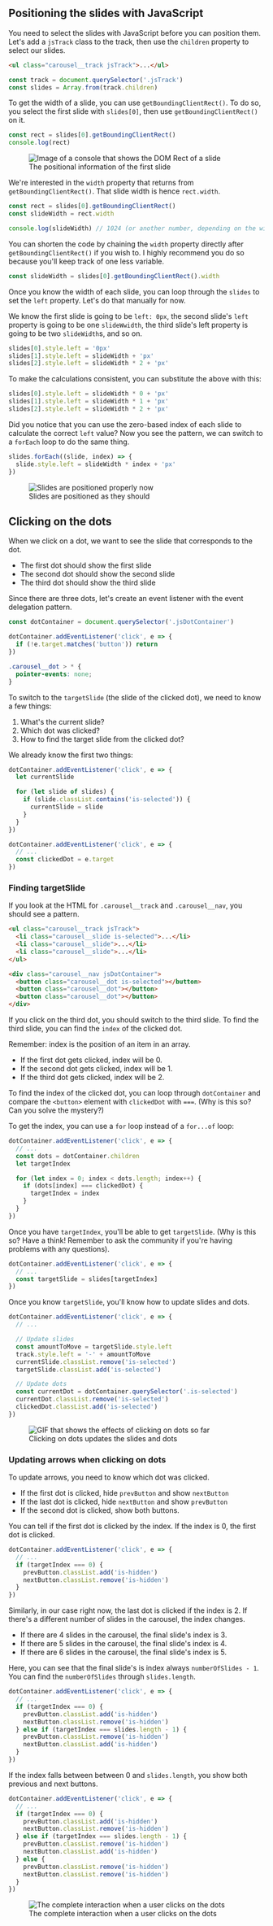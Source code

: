 ## Positioning the slides with JavaScript

You need to select the slides with JavaScript before you can position them. Let's add a `jsTrack` class to the track, then use the `children` property to select our slides.

```html
<ul class="carousel__track jsTrack">...</ul>
```

```js
const track = document.querySelector('.jsTrack')
const slides = Array.from(track.children)
```

To get the width of a slide, you can use `getBoundingClientRect()`. To do so, you select the first slide with `slides[0]`, then use `getBoundingClientRect()` on it.

```js
const rect = slides[0].getBoundingClientRect()
console.log(rect)
```

<figure>
  <img src="../../images/components/carousel/basic-part-1/dom-rect.png" alt="Image of a console that shows the DOM Rect of a slide">
  <figcaption>The positional information of the first slide</figcaption>
</figure>

We're interested in the `width` property that returns from `getBoundingClientRect()`. That slide width is hence `rect.width`.

```js
const rect = slides[0].getBoundingClientRect()
const slideWidth = rect.width

console.log(slideWidth) // 1024 (or another number, depending on the width of your slide)
```

You can shorten the code by chaining the `width` property directly after `getBoundingClientRect()` if you wish to. I highly recommend you do so because you'll keep track of one less variable.

```js
const slideWidth = slides[0].getBoundingClientRect().width
```

Once you know the width of each slide, you can loop through the `slides` to set the `left` property. Let's do that manually for now.

We know the first slide is going to be `left: 0px`, the second slide's `left` property is going to be one `slideWwidth`, the third slide's left property is going to be two `slideWidth`s, and so on.

```js
slides[0].style.left = '0px'
slides[1].style.left = slideWidth + 'px'
slides[2].style.left = slideWidth * 2 + 'px'
```

To make the calculations consistent, you can substitute the above with this:

```js
slides[0].style.left = slideWidth * 0 + 'px'
slides[1].style.left = slideWidth * 1 + 'px'
slides[2].style.left = slideWidth * 2 + 'px'
```

Did you notice that you can use the zero-based index of each slide to calculate the correct `left` value? Now you see the pattern, we can switch to a `forEach` loop to do the same thing.

```js
slides.forEach((slide, index) => {
  slide.style.left = slideWidth * index + 'px'
})
```

<figure>
  <img src="../../images/components/carousel/basic-part-1/positioned-slides.png" alt="Slides are positioned properly now">
  <figcaption>Slides are positioned as they should</figcaption>
</figure>




## Clicking on the dots

When we click on a dot, we want to see the slide that corresponds to the dot.

- The first dot should show the first slide
- The second dot should show the second slide
- The third dot should show the third slide


Since there are three dots, let's create an event listener with the event delegation pattern.

```js
const dotContainer = document.querySelector('.jsDotContainer')

dotContainer.addEventListener('click', e => {
  if (!e.target.matches('button')) return
})
```

```css
.carousel__dot > * {
  pointer-events: none;
}
```

To switch to the `targetSlide` (the slide of the clicked dot), we need to know a few things:

1. What's the current slide?
2. Which dot was clicked?
3. How to find the target slide from the clicked dot?

We already know the first two things:

```js
dotContainer.addEventListener('click', e => {
  let currentSlide

  for (let slide of slides) {
    if (slide.classList.contains('is-selected')) {
      currentSlide = slide
    }
  }
})
```

```js
dotContainer.addEventListener('click', e => {
  // ...
  const clickedDot = e.target
})
```

### Finding targetSlide

If you look at the HTML for `.carousel__track` and `.carousel__nav`, you should see a pattern.

```html
<ul class="carousel__track jsTrack">
  <li class="carousel__slide is-selected">...</li>
  <li class="carousel__slide">...</li>
  <li class="carousel__slide">...</li>
</ul>
```

```html
<div class="carousel__nav jsDotContainer">
  <button class="carousel__dot is-selected"></button>
  <button class="carousel__dot"></button>
  <button class="carousel__dot"></button>
</div>
```

If you click on the third dot, you should switch to the third slide. To find the third slide, you can find the `index` of the clicked dot.

Remember: index is the position of an item in an array.

- If the first dot gets clicked, index will be 0.
- If the second dot gets clicked, index will be 1.
- If the third dot gets clicked, index will be 2.

To find the index of the clicked dot, you can loop through `dotContainer` and compare the `<button>` element with `clickedDot` with `===`. (Why is this so? Can you solve the mystery?)

To get the index, you can use a `for` loop instead of a `for...of` loop:

```js
dotContainer.addEventListener('click', e => {
  // ...
  const dots = dotContainer.children
  let targetIndex

  for (let index = 0; index < dots.length; index++) {
    if (dots[index] === clickedDot) {
      targetIndex = index
    }
  }
})
```

Once you have `targetIndex`, you'll be able to get `targetSlide`. (Why is this so? Have a think! Remember to ask the community if you're having problems with any questions).

```js
dotContainer.addEventListener('click', e => {
  // ...
  const targetSlide = slides[targetIndex]
})
```

Once you know `targetSlide`, you'll know how to update slides and dots.

```js
dotContainer.addEventListener('click', e => {
  // ...

  // Update slides
  const amountToMove = targetSlide.style.left
  track.style.left = '-' + amountToMove
  currentSlide.classList.remove('is-selected')
  targetSlide.classList.add('is-selected')

  // Update dots
  const currentDot = dotContainer.querySelector('.is-selected')
  currentDot.classList.remove('is-selected')
  clickedDot.classList.add('is-selected')
})
```

<figure>
  <img src="../../images/components/carousel/basic-part-2/dots.gif" alt="GIF that shows the effects of clicking on dots so far">
  <figcaption>Clicking on dots updates the slides and dots</figcaption>
</figure>

### Updating arrows when clicking on dots

To update arrows, you need to know which dot was clicked.

- If the first dot is clicked, hide `prevButton` and show `nextButton`
- If the last dot is clicked, hide `nextButton` and show `prevButton`
- If the second dot is clicked, show both buttons.

You can tell if the first dot is clicked by the index. If the index is 0, the first dot is clicked.

```js
dotContainer.addEventListener('click', e => {
  // ...
  if (targetIndex === 0) {
    prevButton.classList.add('is-hidden')
    nextButton.classList.remove('is-hidden')
  }
})
```

Similarly, in our case right now, the last dot is clicked if the index is 2. If there's a different number of slides in the carousel, the index changes.

- If there are 4 slides in the carousel, the final slide's index is 3.
- If there are 5 slides in the carousel, the final slide's index is 4.
- If there are 6 slides in the carousel, the final slide's index is 5.

Here, you can see that the final slide's is index always `numberOfSlides - 1`. You can find the `numberOfSlides` through `slides.length`.

```js
dotContainer.addEventListener('click', e => {
  // ...
  if (targetIndex === 0) {
    prevButton.classList.add('is-hidden')
    nextButton.classList.remove('is-hidden')
  } else if (targetIndex === slides.length - 1) {
    prevButton.classList.remove('is-hidden')
    nextButton.classList.add('is-hidden')
  }
})
```

If the index falls between between 0 and `slides.length`, you show both previous and next buttons.

```js
dotContainer.addEventListener('click', e => {
  // ...
  if (targetIndex === 0) {
    prevButton.classList.add('is-hidden')
    nextButton.classList.remove('is-hidden')
  } else if (targetIndex === slides.length - 1) {
    prevButton.classList.remove('is-hidden')
    nextButton.classList.add('is-hidden')
  } else {
    prevButton.classList.remove('is-hidden')
    nextButton.classList.remove('is-hidden')
  }
})
```

<figure>
  <img src="../../images/components/carousel/basic-part-2/dots-completed.gif" alt="The complete interaction when a user clicks on the dots">
  <figcaption>The complete interaction when a user clicks on the dots</figcaption>
</figure>

